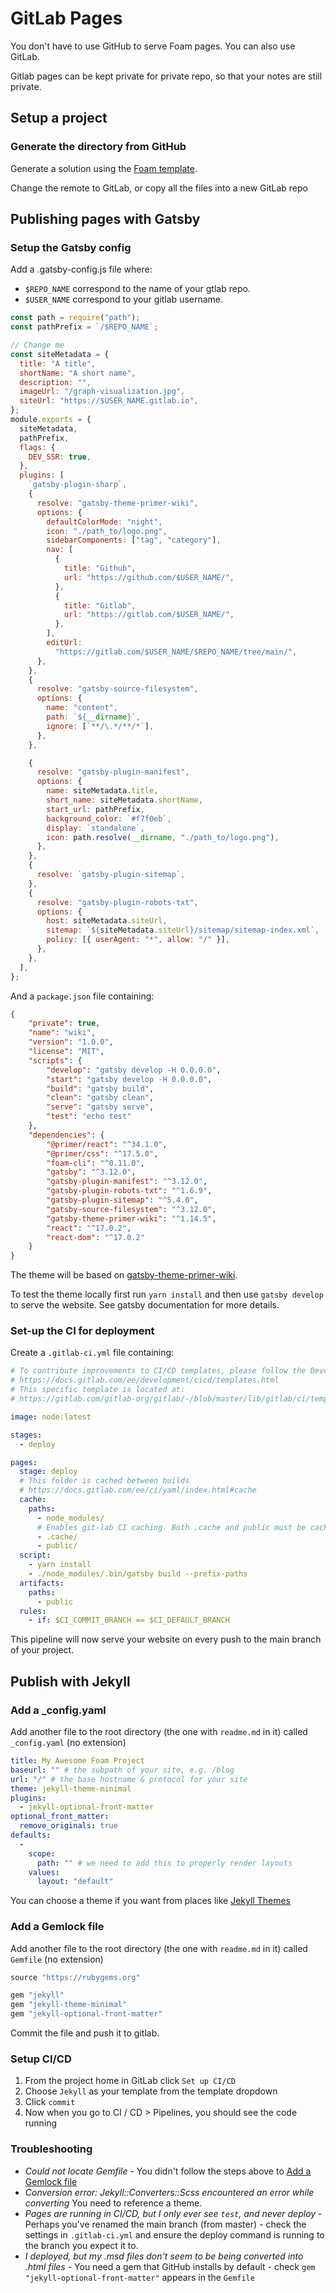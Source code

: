 # GitLab Pages

You don't have to use GitHub to serve Foam pages. You can also use GitLab.

Gitlab pages can be kept private for private repo, so that your notes are still private.

## Setup a project

### Generate the directory from GitHub

Generate a solution using the [Foam template](https://github.com/foambubble/foam-template).

Change the remote to GitLab, or copy all the files into a new GitLab repo

## Publishing pages with Gatsby

### Setup the Gatsby config

Add a .gatsby-config.js file where:

* `$REPO_NAME` correspond to the name of your gtlab repo.
* `$USER_NAME` correspond to your gitlab username.

```js
const path = require("path");
const pathPrefix = `/$REPO_NAME`;

// Change me
const siteMetadata = {
  title: "A title",
  shortName: "A short name",
  description: "",
  imageUrl: "/graph-visualization.jpg",
  siteUrl: "https://$USER_NAME.gitlab.io",
};
module.exports = {
  siteMetadata,
  pathPrefix,
  flags: {
    DEV_SSR: true,
  },
  plugins: [
    `gatsby-plugin-sharp`,
    {
      resolve: "gatsby-theme-primer-wiki",
      options: {
        defaultColorMode: "night",
        icon: "./path_to/logo.png",
        sidebarComponents: ["tag", "category"],
        nav: [
          {
            title: "Github",
            url: "https://github.com/$USER_NAME/",
          },
          {
            title: "Gitlab",
            url: "https://gitlab.com/$USER_NAME/",
          },
        ],
        editUrl:
          "https://gitlab.com/$USER_NAME/$REPO_NAME/tree/main/",
      },
    },
    {
      resolve: "gatsby-source-filesystem",
      options: {
        name: "content",
        path: `${__dirname}`,
        ignore: [`**/\.*/**/*`],
      },
    },

    {
      resolve: "gatsby-plugin-manifest",
      options: {
        name: siteMetadata.title,
        short_name: siteMetadata.shortName,
        start_url: pathPrefix,
        background_color: `#f7f0eb`,
        display: `standalone`,
        icon: path.resolve(__dirname, "./path_to/logo.png"),
      },
    },
    {
      resolve: `gatsby-plugin-sitemap`,
    },
    {
      resolve: "gatsby-plugin-robots-txt",
      options: {
        host: siteMetadata.siteUrl,
        sitemap: `${siteMetadata.siteUrl}/sitemap/sitemap-index.xml`,
        policy: [{ userAgent: "*", allow: "/" }],
      },
    },
  ],
};
```

And a `package.json` file containing:

```json
{
    "private": true,
    "name": "wiki",
    "version": "1.0.0",
    "license": "MIT",
    "scripts": {
        "develop": "gatsby develop -H 0.0.0.0",
        "start": "gatsby develop -H 0.0.0.0",
        "build": "gatsby build",
        "clean": "gatsby clean",
        "serve": "gatsby serve",
        "test": "echo test"
    },
    "dependencies": {
        "@primer/react": "^34.1.0",
        "@primer/css": "^17.5.0",
        "foam-cli": "^0.11.0",
        "gatsby": "^3.12.0",
        "gatsby-plugin-manifest": "^3.12.0",
        "gatsby-plugin-robots-txt": "^1.6.9",
        "gatsby-plugin-sitemap": "^5.4.0",
        "gatsby-source-filesystem": "^3.12.0",
        "gatsby-theme-primer-wiki": "^1.14.5",
        "react": "^17.0.2",
        "react-dom": "^17.0.2"
    }
}
```

The theme will be based on [gatsby-theme-primer-wiki](https://github.com/theowenyoung/gatsby-theme-primer-wiki).

To test the theme locally first run `yarn install` and then use `gatsby develop` to serve the website.
See gatsby documentation for more details.

### Set-up the CI for deployment

Create a `.gitlab-ci.yml` file containing:

```yml
# To contribute improvements to CI/CD templates, please follow the Development guide at:
# https://docs.gitlab.com/ee/development/cicd/templates.html
# This specific template is located at:
# https://gitlab.com/gitlab-org/gitlab/-/blob/master/lib/gitlab/ci/templates/Pages/Gatsby.gitlab-ci.yml

image: node:latest

stages:
  - deploy

pages:
  stage: deploy
  # This folder is cached between builds
  # https://docs.gitlab.com/ee/ci/yaml/index.html#cache
  cache:
    paths:
      - node_modules/
      # Enables git-lab CI caching. Both .cache and public must be cached, otherwise builds will fail.
      - .cache/
      - public/
  script:
    - yarn install
    - ./node_modules/.bin/gatsby build --prefix-paths
  artifacts:
    paths:
      - public
  rules:
    - if: $CI_COMMIT_BRANCH == $CI_DEFAULT_BRANCH
```

This pipeline will now serve your website on every push to the main branch of your project.

## Publish with Jekyll

### Add a _config.yaml

Add another file to the root directory (the one with `readme.md` in it) called `_config.yaml` (no extension)

```yaml
title: My Awesome Foam Project
baseurl: "" # the subpath of your site, e.g. /blog
url: "/" # the base hostname & protocol for your site
theme: jekyll-theme-minimal
plugins:
  - jekyll-optional-front-matter
optional_front_matter:
  remove_originals: true
defaults:
  -
    scope:
      path: "" # we need to add this to properly render layouts
    values:
      layout: "default"
```

You can choose a theme if you want from places like [Jekyll Themes](https://jekyllthemes.io/)

### Add a Gemlock file

Add another file to the root directory (the one with `readme.md` in it) called `Gemfile` (no extension)

```ruby
source "https://rubygems.org"

gem "jekyll"
gem "jekyll-theme-minimal"
gem "jekyll-optional-front-matter"
```

Commit the file and push it to gitlab.

### Setup CI/CD

1. From the project home in GitLab click `Set up CI/CD`
2. Choose `Jekyll` as your template from the template dropdown
3. Click `commit`
4. Now when you go to CI / CD > Pipelines, you should see the code running

### Troubleshooting

- *Could not locate Gemfile* - You didn't follow the steps above to [Add a Gemlock file](#add-a-gemlock-file)
- *Conversion error: Jekyll::Converters::Scss encountered an error while converting* You need to reference a theme.
- *Pages are running in CI/CD, but I only ever see `test`, and never deploy* - Perhaps you've renamed the main branch (from master) - check the settings in `.gitlab-ci.yml` and ensure the deploy command is running to the branch you expect it to.
- *I deployed, but my .msd files don't seem to be being converted into .html files* - You need a gem that GitHub installs by default - check `gem "jekyll-optional-front-matter"` appears in the `Gemfile`
